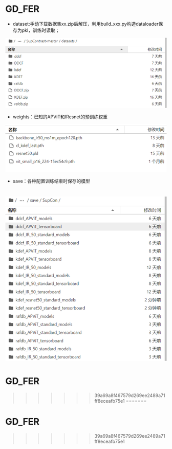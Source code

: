 # GD_FER

* dataset:手动下载数据集xx.zip后解压，利用build_xxx.py构造dataloader保存为pkl，训练时读取；

![image-20240524145706216](./assets/image-20240524145706216.png)

* weights：已知的APViT和IResnet的预训练权重

![image-20240524145851986](./assets/image-20240524145851986.png)

* save：各种配置训练结束时保存的模型

![image-20240524145649828](./assets/image-20240524145649828.png)
=======
# GD_FER
>>>>>>> 39a69a8f467579d269ee2489a71ff8eceafb75e1
=======
# GD_FER
>>>>>>> 39a69a8f467579d269ee2489a71ff8eceafb75e1
